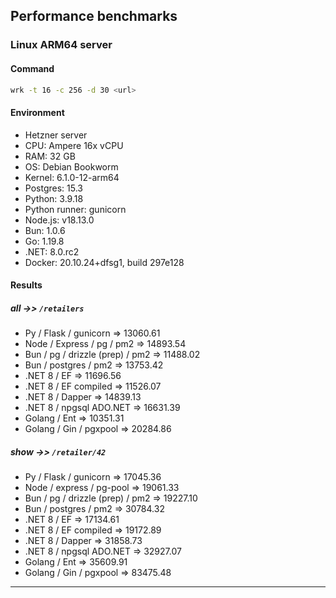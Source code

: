 ## Performance benchmarks

### Linux ARM64 server

#### Command

```bash
wrk -t 16 -c 256 -d 30 <url>
```

#### Environment

- Hetzner server
- CPU: Ampere 16x vCPU
- RAM: 32 GB
- OS: Debian Bookworm
- Kernel: 6.1.0-12-arm64
- Postgres: 15.3
- Python: 3.9.18
- Python runner: gunicorn
- Node.js: v18.13.0
- Bun: 1.0.6
- Go: 1.19.8
- .NET: 8.0.rc2
- Docker: 20.10.24+dfsg1, build 297e128

#### Results

##### _all_ ->> `/retailers`

- Py / Flask / gunicorn => 13060.61
- Node / Express / pg / pm2 => 14893.54
- Bun / pg / drizzle (prep) / pm2 => 11488.02
- Bun / postgres / pm2 => 13753.42
- .NET 8 / EF => 11696.56
- .NET 8 / EF compiled => 11526.07
- .NET 8 / Dapper => 14839.13
- .NET 8 / npgsql ADO.NET => 16631.39
- Golang / Ent => 10351.31
- Golang / Gin / pgxpool => 20284.86

##### _show_ ->> `/retailer/42`

- Py / Flask / gunicorn => 17045.36
- Node / express / pg-pool => 19061.33
- Bun / pg / drizzle (prep) / pm2 => 19227.10 
- Bun / postgres / pm2 => 30784.32 
- .NET 8 / EF => 17134.61
- .NET 8 / EF compiled => 19172.89
- .NET 8 / Dapper => 31858.73
- .NET 8 / npgsql ADO.NET => 32927.07
- Golang / Ent => 35609.91
- Golang / Gin / pgxpool => 83475.48

---
